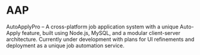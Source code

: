 # AAP
AutoApplyPro – A cross-platform job application system with a unique Auto-Apply feature, built using Node.js, MySQL, and a modular client-server architecture. Currently under development with plans for UI refinements and deployment as a unique job automation service.
